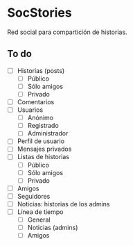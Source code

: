 SocStories
==========

Red social para compartición de historias.

To do
-----

- [ ] Historias (posts)
	- [ ] Público
	- [ ] Sólo amigos
	- [ ] Privado
- [ ] Comentarios
- [ ] Usuarios
	- [ ] Anónimo
	- [ ] Registrado
	- [ ] Administrador
- [ ] Perfil de usuario
- [ ] Mensajes privados
- [ ] Listas de historias
	- [ ] Público
	- [ ] Sólo amigos
	- [ ] Privado
- [ ] Amigos
- [ ] Seguidores
- [ ] Noticias: historias de los admins
- [ ] Línea de tiempo
	- [ ] General
	- [ ] Noticias (admins)
	- [ ] Amigos
